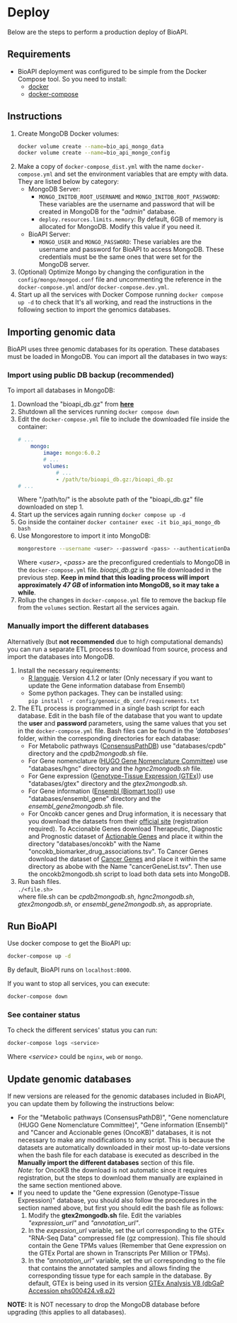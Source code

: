 # Deploy

Below are the steps to perform a production deploy of BioAPI.


## Requirements

- BioAPI deployment was configured to be simple from the Docker Compose tool. So you need to install:
    - [docker](https://docs.docker.com/desktop/#download-and-install)
    - [docker-compose](https://docs.docker.com/compose/install/)


## Instructions

1. Create MongoDB Docker volumes:
    ```bash
    docker volume create --name=bio_api_mongo_data
    docker volume create --name=bio_api_mongo_config
    ```
2. Make a copy of `docker-compose_dist.yml` with the name `docker-compose.yml` and set the environment variables that are empty with data. They are listed below by category:
    - MongoDB Server:
        - `MONGO_INITDB_ROOT_USERNAME` and `MONGO_INITDB_ROOT_PASSWORD`: These variables are the username and password that will be created in MongoDB for the "*admin*" database.  
        - `deploy.resources.limits.memory`: By default, 6GB of memory is allocated for MongoDB. Modify this value if you need it.  
    - BioAPI Server:
        - `MONGO_USER` and `MONGO_PASSWORD`: These variables are the username and password for BioAPI to access MongoDB. These credentials must be the same ones that were set for the MongoDB server.
3. (Optional) Optimize Mongo by changing the configuration in the `config/mongo/mongod.conf` file and uncommenting the reference in the `docker-compose.yml` and/or `docker-compose.dev.yml`.
4. Start up all the services with Docker Compose running `docker compose up -d` to check that It's all working, and read the instructions in the following section to import the genomics databases.


## Importing genomic data

BioAPI uses three genomic databases for its operation. These databases must be loaded in MongoDB. You can import all the databases in two ways:


### Import using public DB backup (recommended)

To import all databases in MongoDB:
 
1. Download the "bioapi_db.gz" from **[here](https://drive.google.com/file/d/1lI3A98N-GhnffkSOWjB_gx_ieq3pEjFP/view?usp=sharing)**
2. Shutdown all the services running `docker compose down`
3. Edit the `docker-compose.yml` file to include the downloaded file inside the container:
    ```yml
    # ...
        mongo:
            image: mongo:6.0.2
            # ...
            volumes:
                # ...
                - /path/to/bioapi_db.gz:/bioapi_db.gz
    # ...
    ```
	Where "/path/to/" is the absolute path of the "bioapi_db.gz" file downloaded on step 1.
4. Start up the services again running `docker compose up -d`
5. Go inside the container `docker container exec -it bio_api_mongo_db bash`
6. Use Mongorestore to import it into MongoDB:
    ```bash
    mongorestore --username <user> --password <pass> --authenticationDatabase admin --gzip --archive=/bioapi_db.gz
    ```
   Where *\<user\>*, *\<pass\>* are the preconfigured credentials to MongoDB in the `docker-compose.yml` file. *bioapi_db.gz* is the file downloaded in the previous step. **Keep in mind that this loading process will import approximately *47 GB* of information into MongoDB, so it may take a while**.
7. Rollup the changes in `docker-compose.yml` file to remove the backup file from the `volumes` section. Restart all the services again.


### Manually import the different databases

Alternatively (but **not recommended** due to high computational demands) you can run a separate ETL process to download from source, process and import the databases into MongoDB. 

1. Install the necessary requirements:  
    - [R languaje](https://www.r-project.org/). Version 4.1.2 or later (Only necessary if you want to update the Gene information database from Ensembl)
    - Some python packages. They can be installed using:  
        `pip install -r config/genomic_db_conf/requirements.txt`  
2. The ETL process is programmed in a single bash script for each database. Edit in the bash file of the database that you want to update the **user** and **password** parameters, using the same values that you set in the `docker-compose.yml` file. Bash files can be found in the *'databases'* folder, within the corresponding directories for each database:  
    - For Metabolic pathways ([ConsensusPathDB](http://cpdb.molgen.mpg.de/)) use "databases/cpdb" directory and the *cpdb2mongodb.sh* file.
    - For Gene nomenclature ([HUGO Gene Nomenclature Committee](https://www.genenames.org/)) use "databases/hgnc" directory and the *hgnc2mongodb.sh* file.
    - For Gene expression ([Genotype-Tissue Expression (GTEx)](https://gtexportal.org/home/)) use "databases/gtex" directory and the *gtex2mongodb.sh*.
    - For Gene information ([Ensembl (Biomart tool)](https://www.ensembl.org/biomart/martview/)) use "databases/ensembl_gene" directory and the *ensembl_gene2mongodb.sh* file.  
    - For Oncokb cancer genes and Drug information, it is necessary that you download the datasets from their [official site](https://www.oncokb.org/actionableGenes) (registration required). To Accionable Genes download Therapeutic, Diagnostic and Prognostic dataset of [Actionable Genes](https://www.oncokb.org/actionableGenes) and place it within the directory "databases/oncokb" with the Name "oncokb_biomarker_drug_associations.tsv". To Cancer Genes download the dataset of [Cancer Genes](https://www.oncokb.org/cancerGenes) and place it within the same directory as abobe with the Name "cancerGeneList.tsv". Then use the oncokb2mongodb.sh script to load both data sets into MongoDB.  
3. Run bash files.  
    `./<file.sh>`  
    where file.sh can be *cpdb2mongodb.sh*, *hgnc2mongodb.sh*, *gtex2mongodb.sh*, or *ensembl_gene2mongodb.sh*, as appropriate.  

## Run BioAPI
Use docker compose to get the BioAPI up:

```bash
docker-compose up -d
```

By default, BioAPI runs on `localhost:8000`.  

If you want to stop all services, you can execute:

```bash
docker-compose down
```


### See container status

To check the different services' status you can run:

```bash
docker-compose logs <service>
```

Where  *\<service\>* could be `nginx`, `web` or `mongo`.


## Update genomic databases
If new versions are released for the genomic databases included in BioAPI, you can update them by following the instructions below:  
- For the "Metabolic pathways (ConsensusPathDB)", "Gene nomenclature (HUGO Gene Nomenclature Committee)", "Gene information (Ensembl)" and "Cancer and Accionable genes (OncoKB)" databases, it is not necessary to make any modifications to any script. This is because the datasets are automatically downloaded in their most up-to-date versions when the bash file for each database is executed as described in the **Manually import the different databases** section of this file.  
*Note*: for OncoKB the download is not automatic since it requires registration, but the steps to download them manually are explained in the same section mentioned above.  
- If you need to update the "Gene expression (Genotype-Tissue Expression)" database, you should also follow the procedures in the section named above, but first you should edit the bash file as follows:  
    1. Modify the **gtex2mongodb.sh** file. Edit the variables *"expression_url"* and *"annotation_url"*.
    1. In the *expession_url* variable, set the url corresponding to the GTEx "RNA-Seq Data" compressed file (gz compression). This file should contain the Gene TPMs values (Remember that Gene expression on the GTEx Portal are shown in Transcripts Per Million or TPMs).
    1. In the *"annotation_url"* variable, set the url corresponding to the file that contains the annotated samples and allows finding the corresponding tissue type for each sample in the database.
  By default, GTEx is being used in its version [GTEx Analysis V8 (dbGaP Accession phs000424.v8.p2)](https://gtexportal.org/home/datasets#datasetDiv1)

**NOTE:** It is NOT necessary to drop the MongoDB database before upgrading (this applies to all databases). 